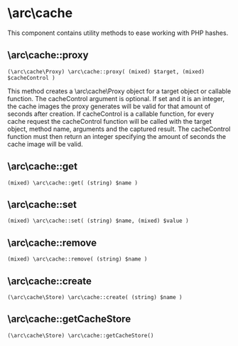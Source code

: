 \arc\cache
=========

This component contains utility methods to ease working with PHP hashes. 

\arc\cache::proxy
-----------------
    (\arc\cache\Proxy) \arc\cache::proxy( (mixed) $target, (mixed) $cacheControl )

This method creates a \arc\cache\Proxy object for a target object or callable function. The cacheControl argument is optional. If set and it is an integer, the cache images the proxy generates will be valid for that amount of seconds after creation. If cacheControl is a callable function, for every cache request the cacheControl function will be called with the target object, method name, arguments and the captured result. The cacheControl function must then return an integer specifying the amount of seconds the cache image will be valid.

\arc\cache::get
---------------------
    (mixed) \arc\cache::get( (string) $name )

\arc\cache::set
---------------------
    (mixed) \arc\cache::set( (string) $name, (mixed) $value )

\arc\cache::remove
---------------------
    (mixed) \arc\cache::remove( (string) $name )

\arc\cache::create
------------------
    (\arc\cache\Store) \arc\cache::create( (string) $name )

\arc\cache::getCacheStore
-------------------------
    (\arc\cache\Store) \arc\cache::getCacheStore()




